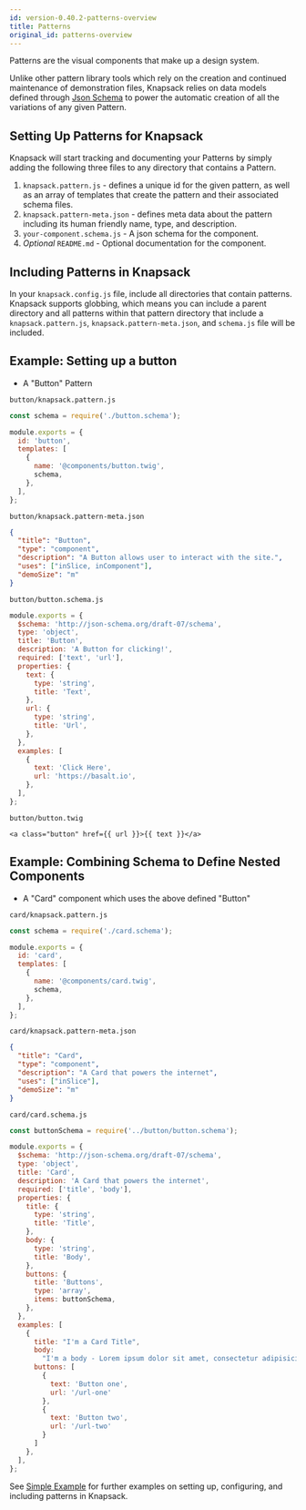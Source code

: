 ```yaml
---
id: version-0.40.2-patterns-overview
title: Patterns
original_id: patterns-overview
---
```


Patterns are the visual components that make up a design system. 

Unlike other pattern library tools which rely on the creation and continued maintenance of demonstration files, Knapsack relies on data models defined through [Json Schema](https://json-schema.org/) to power the automatic creation of all the variations of any given Pattern.

## Setting Up Patterns for Knapsack

Knapsack will start tracking and documenting your Patterns by simply adding the following three files to any directory that contains a Pattern. 

1) `knapsack.pattern.js` - defines a unique id for the given pattern, as well as an array of templates that create the pattern and their associated schema files.
2) `knapsack.pattern-meta.json` - defines meta data about the pattern including its human friendly name, type, and description.
3) `your-component.schema.js` - A json schema for the component.
4) *_Optional_* `README.md` - Optional documentation for the component.

## Including Patterns in Knapsack

In your `knapsack.config.js` file, include all directories that contain patterns. Knapsack supports globbing, which means you can include a parent directory and all patterns within that pattern directory that include a `knapsack.pattern.js`, `knapsack.pattern-meta.json`, and `schema.js` file will be included.

## Example: Setting up a button

- A "Button" Pattern

`button/knapsack.pattern.js`
```javascript
const schema = require('./button.schema');

module.exports = {
  id: 'button',
  templates: [
    {
      name: '@components/button.twig',
      schema,
    },
  ],
};
```

`button/knapsack.pattern-meta.json`
```json
{
  "title": "Button",
  "type": "component",
  "description": "A Button allows user to interact with the site.",
  "uses": ["inSlice, inComponent"],
  "demoSize": "m"
}
```

`button/button.schema.js`
```javascript
module.exports = {
  $schema: 'http://json-schema.org/draft-07/schema',
  type: 'object',
  title: 'Button',
  description: 'A Button for clicking!',
  required: ['text', 'url'],
  properties: {
    text: {
      type: 'string',
      title: 'Text',
    },
    url: {
      type: 'string',
      title: 'Url',
    },
  },
  examples: [
    {
      text: 'Click Here',
      url: 'https://basalt.io',
    },
  ],
};
```

`button/button.twig`
```twig
<a class="button" href={{ url }}>{{ text }}</a>
```

## Example: Combining Schema to Define Nested Components

- A "Card" component which uses the above defined "Button"

`card/knapsack.pattern.js`
```javascript
const schema = require('./card.schema');

module.exports = {
  id: 'card',
  templates: [
    {
      name: '@components/card.twig',
      schema,
    },
  ],
};
```


`card/knapsack.pattern-meta.json`
```json
{
  "title": "Card",
  "type": "component",
  "description": "A Card that powers the internet",
  "uses": ["inSlice"],
  "demoSize": "m"
}
```

`card/card.schema.js`
```javascript
const buttonSchema = require('../button/button.schema');

module.exports = {
  $schema: 'http://json-schema.org/draft-07/schema',
  type: 'object',
  title: 'Card',
  description: 'A Card that powers the internet',
  required: ['title', 'body'],
  properties: {
    title: {
      type: 'string',
      title: 'Title',
    },
    body: {
      type: 'string',
      title: 'Body',
    },
    buttons: {
      title: 'Buttons',
      type: 'array',
      items: buttonSchema,
    },
  },
  examples: [
    {
      title: "I'm a Card Title",
      body:
        "I'm a body - Lorem ipsum dolor sit amet, consectetur adipisicing elit, sed do eiusmod tempor incididunt ut labore et dolore magna aliqua.",
      buttons: [
        {
          text: 'Button one',
          url: '/url-one'
        },
        {
          text: 'Button two',
          url: '/url-two'
        }
      ]
    },
  ],
};
```

See [Simple Example](https://github.com/basaltinc/knapsack/tree/develop/examples/simple) for further examples on setting up, configuring, and including patterns in Knapsack.
